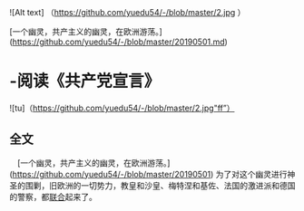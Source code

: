 ![Alt text] （https://github.com/yuedu54/-/blob/master/2.jpg ）

[一个幽灵，共产主义的幽灵，在欧洲游荡。] (https://github.com/yuedu54/-/blob/master/20190501.md)


# -阅读《共产党宣言》
![tu]（https://github.com/yuedu54/-/blob/master/2.jpg"ff”）
## 全文
　[一个幽灵，共产主义的幽灵，在欧洲游荡。] (https://github.com/yuedu54/-/blob/master/20190501)
为了对这个幽灵进行神圣的围剿，旧欧洲的一切势力，教皇和沙皇、梅特涅和基佐、法国的激进派和德国的警察，都[联合](http://www.runoob.com/markdown/md-link.html)起来了。
